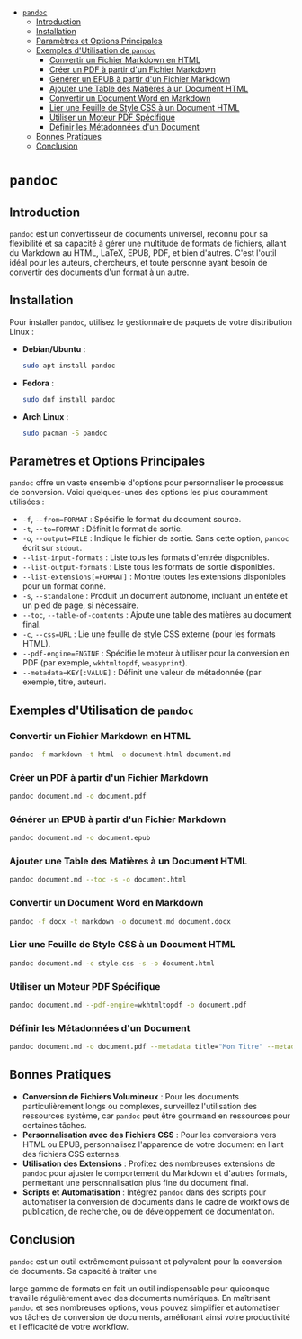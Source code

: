 - [`pandoc`](#pandoc)
  - [Introduction](#introduction)
  - [Installation](#installation)
  - [Paramètres et Options Principales](#paramètres-et-options-principales)
  - [Exemples d'Utilisation de `pandoc`](#exemples-dutilisation-de-pandoc)
    - [Convertir un Fichier Markdown en HTML](#convertir-un-fichier-markdown-en-html)
    - [Créer un PDF à partir d'un Fichier Markdown](#créer-un-pdf-à-partir-dun-fichier-markdown)
    - [Générer un EPUB à partir d'un Fichier Markdown](#générer-un-epub-à-partir-dun-fichier-markdown)
    - [Ajouter une Table des Matières à un Document HTML](#ajouter-une-table-des-matières-à-un-document-html)
    - [Convertir un Document Word en Markdown](#convertir-un-document-word-en-markdown)
    - [Lier une Feuille de Style CSS à un Document HTML](#lier-une-feuille-de-style-css-à-un-document-html)
    - [Utiliser un Moteur PDF Spécifique](#utiliser-un-moteur-pdf-spécifique)
    - [Définir les Métadonnées d'un Document](#définir-les-métadonnées-dun-document)
  - [Bonnes Pratiques](#bonnes-pratiques)
  - [Conclusion](#conclusion)


# `pandoc`

## Introduction

`pandoc` est un convertisseur de documents universel, reconnu pour sa flexibilité et sa capacité à gérer une multitude de formats de fichiers, allant du Markdown au HTML, LaTeX, EPUB, PDF, et bien d'autres. C'est l'outil idéal pour les auteurs, chercheurs, et toute personne ayant besoin de convertir des documents d'un format à un autre.

## Installation

Pour installer `pandoc`, utilisez le gestionnaire de paquets de votre distribution Linux :

- **Debian/Ubuntu** :
  ```bash
  sudo apt install pandoc
  ```
- **Fedora** :
  ```bash
  sudo dnf install pandoc
  ```
- **Arch Linux** :
  ```bash
  sudo pacman -S pandoc
  ```

## Paramètres et Options Principales

`pandoc` offre un vaste ensemble d'options pour personnaliser le processus de conversion. Voici quelques-unes des options les plus couramment utilisées :

- `-f`, `--from=FORMAT` : Spécifie le format du document source.
- `-t`, `--to=FORMAT` : Définit le format de sortie.
- `-o`, `--output=FILE` : Indique le fichier de sortie. Sans cette option, `pandoc` écrit sur `stdout`.
- `--list-input-formats` : Liste tous les formats d'entrée disponibles.
- `--list-output-formats` : Liste tous les formats de sortie disponibles.
- `--list-extensions[=FORMAT]` : Montre toutes les extensions disponibles pour un format donné.
- `-s`, `--standalone` : Produit un document autonome, incluant un entête et un pied de page, si nécessaire.
- `--toc`, `--table-of-contents` : Ajoute une table des matières au document final.
- `-c`, `--css=URL` : Lie une feuille de style CSS externe (pour les formats HTML).
- `--pdf-engine=ENGINE` : Spécifie le moteur à utiliser pour la conversion en PDF (par exemple, `wkhtmltopdf`, `weasyprint`).
- `--metadata=KEY[:VALUE]` : Définit une valeur de métadonnée (par exemple, titre, auteur).

## Exemples d'Utilisation de `pandoc`

### Convertir un Fichier Markdown en HTML

```bash
pandoc -f markdown -t html -o document.html document.md
```

### Créer un PDF à partir d'un Fichier Markdown

```bash
pandoc document.md -o document.pdf
```

### Générer un EPUB à partir d'un Fichier Markdown

```bash
pandoc document.md -o document.epub
```

### Ajouter une Table des Matières à un Document HTML

```bash
pandoc document.md --toc -s -o document.html
```

### Convertir un Document Word en Markdown

```bash
pandoc -f docx -t markdown -o document.md document.docx
```

### Lier une Feuille de Style CSS à un Document HTML

```bash
pandoc document.md -c style.css -s -o document.html
```

### Utiliser un Moteur PDF Spécifique

```bash
pandoc document.md --pdf-engine=wkhtmltopdf -o document.pdf
```

### Définir les Métadonnées d'un Document

```bash
pandoc document.md -o document.pdf --metadata title="Mon Titre" --metadata author="Mon Nom"
```

## Bonnes Pratiques

- **Conversion de Fichiers Volumineux** : Pour les documents particulièrement longs ou complexes, surveillez l'utilisation des ressources système, car `pandoc` peut être gourmand en ressources pour certaines tâches.
- **Personnalisation avec des Fichiers CSS** : Pour les conversions vers HTML ou EPUB, personnalisez l'apparence de votre document en liant des fichiers CSS externes.
- **Utilisation des Extensions** : Profitez des nombreuses extensions de `pandoc` pour ajuster le comportement du Markdown et d'autres formats, permettant une personnalisation plus fine du document final.
- **Scripts et Automatisation** : Intégrez `pandoc` dans des scripts pour automatiser la conversion de documents dans le cadre de workflows de publication, de recherche, ou de développement de documentation.

## Conclusion

`pandoc` est un outil extrêmement puissant et polyvalent pour la conversion de documents. Sa capacité à traiter une

 large gamme de formats en fait un outil indispensable pour quiconque travaille régulièrement avec des documents numériques. En maîtrisant `pandoc` et ses nombreuses options, vous pouvez simplifier et automatiser vos tâches de conversion de documents, améliorant ainsi votre productivité et l'efficacité de votre workflow.